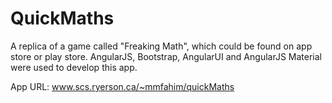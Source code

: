 # QuickMaths
A replica of a game called "Freaking Math", which could be found on app store or play store. AngularJS, Bootstrap, AngularUI and AngularJS Material were used to develop this app.

App URL: www.scs.ryerson.ca/~mmfahim/quickMaths
